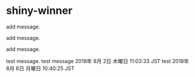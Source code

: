 # shiny-winner

add message.

add message.

add message.

test message.
test message 2018年  8月  2日 木曜日 11:03:33 JST
test 2018年  8月  6日 月曜日 10:40:25 JST
